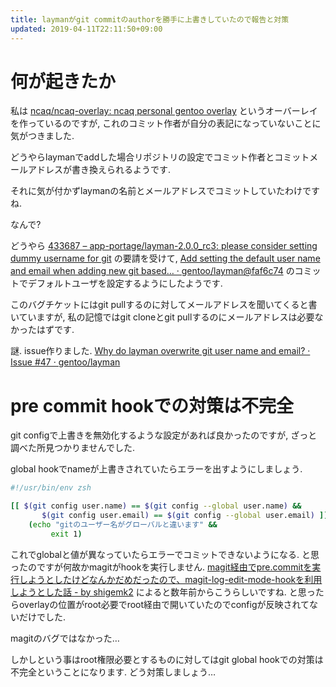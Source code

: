 ```yaml
---
title: laymanがgit commitのauthorを勝手に上書きしていたので報告と対策
updated: 2019-04-11T22:11:50+09:00
---
```


# 何が起きたか

私は
[ncaq/ncaq-overlay: ncaq personal gentoo overlay](https://github.com/ncaq/ncaq-overlay)
というオーバーレイを作っているのですが,
これのコミット作者が自分の表記になっていないことに気がつきました.

どうやらlaymanでaddした場合リポジトリの設定でコミット作者とコミットメールアドレスが書き換えられるようです.

それに気が付かずlaymanの名前とメールアドレスでコミットしていたわけですね.

なんで?

どうやら
[433687 – app-portage/layman-2.0.0_rc3: please consider setting dummy username for git](https://bugs.gentoo.org/433687)
の要請を受けて,
[Add setting the default user name and email when adding new git based… · gentoo/layman@faf6c74](https://github.com/gentoo/layman/commit/faf6c74c1aa866d62137dcf203b3bca7a0e32634)
のコミットでデフォルトユーザを設定するようにしたようです.

このバグチケットにはgit pullするのに対してメールアドレスを聞いてくると書いていますが,
私の記憶ではgit cloneとgit pullするのにメールアドレスは必要なかったはずです.

謎.
issue作りました.
[Why do layman overwrite git user name and email? · Issue #47 · gentoo/layman](https://github.com/gentoo/layman/issues/47)

# pre commit hookでの対策は不完全

git configで上書きを無効化するような設定があれば良かったのですが,
ざっと調べた所見つかりませんでした.

global hookでnameが上書きされていたらエラーを出すようにしましょう.

~~~zsh
#!/usr/bin/env zsh

[[ $(git config user.name) == $(git config --global user.name) &&
       $(git config user.email) == $(git config --global user.email) ]] ||
    (echo "gitのユーザー名がグローバルと違います" &&
         exit 1)
~~~

これでglobalと値が異なっていたらエラーでコミットできないようになる.
と思ったのですが何故かmagitがhookを実行しません.
[magit経由でpre.commitを実行しようとしたけどなんかだめだったので、magit-log-edit-mode-hookを利用しようとした話 - by shigemk2](http://www.shigemk2.com/entry/20130817/1376733661)
によると数年前からこうらしいですね.
と思ったらoverlayの位置がroot必要でroot経由で開いていたのでconfigが反映されてないだけでした.

magitのバグではなかった…

しかしという事はroot権限必要とするものに対してはgit global hookでの対策は不完全ということになります.
どう対策しましょう…
